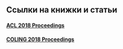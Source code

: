 
## Ссылки на книжки и статьи

#### [ACL 2018 Proceedings](https://aclanthology.info/events/acl-2018)

#### [COLING 2018 Proceedings](http://coling2018.org/wp-content/uploads/2018/08/coling18-main.pdf)
